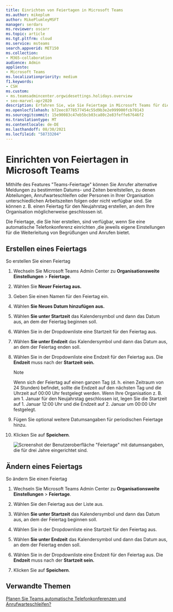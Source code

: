 ```yaml
---
title: Einrichten von Feiertagen in Microsoft Teams
ms.author: mikeplum
author: MikePlumleyMSFT
manager: serdars
ms.reviewer: oscarr
ms.topic: article
ms.tgt.pltfrm: cloud
ms.service: msteams
search.appverid: MET150
ms.collection:
- M365-collaboration
audience: Admin
appliesto:
- Microsoft Teams
ms.localizationpriority: medium
f1.keywords:
- CSH
ms.custom:
- ms.teamsadmincenter.orgwidesettings.holidays.overview
- seo-marvel-apr2020
description: Erfahren Sie, wie Sie Feiertage in Microsoft Teams für die Verwendung mit Ihren automatischen Attendants einrichten.
ms.openlocfilehash: b72eec8778577454c55d9b3e2e999900fcb70143
ms.sourcegitcommit: 15e90083c47eb5bcb03ca80c2e83feffe67646f2
ms.translationtype: MT
ms.contentlocale: de-DE
ms.lasthandoff: 08/30/2021
ms.locfileid: "58733204"
---
```

# <a name="set-up-holidays-in-microsoft-teams"></a>Einrichten von Feiertagen in Microsoft Teams

Mithilfe des Features "Teams-Feiertage" können Sie Anrufer alternative Meldungen zu bestimmten Datums- und Zeiten bereitstellen, zu denen Abteilungen, Anrufwarteschleifen oder Personen in Ihrer Organisation unterschiedlichen Arbeitszeiten folgen oder nicht verfügbar sind. Sie können z. B. einen Feiertag für den Neujahrstag erstellen, an dem Ihre Organisation möglicherweise geschlossen ist.

Die Feiertage, die Sie hier erstellen, sind verfügbar, wenn Sie eine automatische Telefonkonferenz einrichten [,](create-a-phone-system-auto-attendant.md)die jeweils eigene Einstellungen für die Weiterleitung von Begrüßungen und Anrufen bietet.

## <a name="create-a-holiday"></a>Erstellen eines Feiertags

So erstellen Sie einen Feiertag

1. Wechseln Sie Microsoft Teams Admin Center zu **Organisationsweite Einstellungen**  >  **Feiertage**.

2. Wählen Sie **Neuer Feiertag aus.**

3. Geben Sie einen Namen für den Feiertag ein.

4. Wählen **Sie Neues Datum hinzufügen aus.**

5. Wählen **Sie unter Startzeit** das Kalendersymbol und dann das Datum aus, an dem der Feiertag beginnen soll.

6. Wählen Sie in der Dropdownliste eine Startzeit für den Feiertag aus.

7. Wählen **Sie unter Endzeit** das Kalendersymbol und dann das Datum aus, an dem der Feiertag enden soll.

8. Wählen Sie in der Dropdownliste eine Endzeit für den Feiertag aus. Die **Endzeit** muss nach der **Startzeit sein.**  

   > [!NOTE]
   > Wenn sich der Feiertag auf einen ganzen Tag (d. h.  einen Zeitraum von 24 Stunden) befindet, sollte die Endzeit auf den nächsten Tag und die Uhrzeit auf 00:00 Uhr festgelegt werden. Wenn Ihre Organisation z. B. am 1. Januar für  den Neujahrstag geschlossen ist, legen Sie die  Startzeit auf 1. Januar 12:00 Uhr und die Endzeit auf 2. Januar um 00:00 Uhr festgelegt.

9. Fügen Sie optional weitere Datumsangaben für periodischen Feiertage hinzu.

10. Klicken Sie auf **Speichern**.

    ![Screenshot der Benutzeroberfläche "Feiertage" mit datumsangaben, die für drei Jahre eingerichtet sind.](media/holidays-set-up.png)

## <a name="change-a-holiday"></a>Ändern eines Feiertags

So ändern Sie einen Feiertag

1. Wechseln Sie Microsoft Teams Admin Center zu **Organisationsweite Einstellungen**  >  **Feiertage**.

2. Wählen Sie den Feiertag aus der Liste aus.

3. Wählen **Sie unter Startzeit** das Kalendersymbol und dann das Datum aus, an dem der Feiertag beginnen soll.

4. Wählen Sie in der Dropdownliste eine Startzeit für den Feiertag aus.

5. Wählen **Sie unter Endzeit** das Kalendersymbol und dann das Datum aus, an dem der Feiertag enden soll. 

6. Wählen Sie in der Dropdownliste eine Endzeit für den Feiertag aus. Die **Endzeit** muss nach der **Startzeit sein.**  

7. Klicken Sie auf **Speichern**.

## <a name="related-topics"></a>Verwandte Themen

[Planen Sie Teams automatische Telefonkonferenzen und Anrufwarteschleifen?](plan-auto-attendant-call-queue.md)
